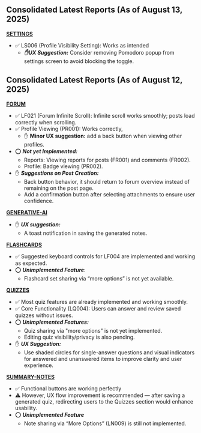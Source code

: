 ## Consolidated Latest Reports (As of August 13, 2025)
[**SETTINGS**](./settings/aug-13-25.md)
- ✅ LS006 (Profile Visibility Setting): Works as intended
    - ***✋UX Suggestion:*** Consider removing Pomodoro popup from settings screen to avoid blocking the toggle.

## Consolidated Latest Reports (As of August 12, 2025)
[**FORUM**](./forums/aug-12-25.md)
- ✅ LF021 (Forum Infinite Scroll): Infinite scroll works smoothly; posts load correctly when scrolling.
- ✅ Profile Viewing (PR001): Works correctly, 
    - ✋ **Minor UX suggestion:** add a back button when viewing other profiles.
- ⭕ ***Not yet Implemented:***
    - Reports: Viewing reports for posts (FR001) and comments (FR002).
    - Profile: Badge viewing (PR002).
- ✋ ***Suggestions on Post Creation:***
    - Back button behavior, it should return to forum overview instead of remaining on the post page.
    - Add a confirmation button after selecting attachments to ensure user confidence.

[**GENERATIVE-AI**](./generative-ai/aug-12-25.md)
- ✋ ***UX suggestion:***
    - A toast notification in saving the generated notes.

[**FLASHCARDS**](./flashcards/aug-07-25.md)
- ✅ Suggested keyboard controls for LF004 are implemented and working as expected.
- ⭕ ***Unimplemented Feature***: 
    - Flashcard set sharing via “more options” is not yet available.

[**QUIZZES**](./quizzes/aug-4-25.md)
- ✅ Most quiz features are already implemented and working smoothly.
- ✅ Core Functionality (LQ004): Users can answer and review saved quizzes without issues.
- ⭕ ***Unimplemented Features:***
    - Quiz sharing via "more options" is not yet implemented.
    - Editing quiz visibility/privacy is also pending.
- ✋ ***UX Suggestion:*** 
    - Use shaded circles for single-answer questions and visual indicators for answered and unanswered items to improve clarity and user experience.

[**SUMMARY-NOTES**](./summary-notes/aug-07-25.md)
- ✅ Functional buttons are working perfectly
- ⚠️ However, UX flow improvement is recommended — after saving a generated quiz, redirecting users to the Quizzes section would enhance usability.
- ⭕ ***Unimplemented Feature*** 
    - Note sharing via “More Options” (LN009) is still not implemented.